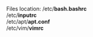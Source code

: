 Files location:
/etc/**bash.bashrc**<br>
/etc/**inputrc**<br>
/etc/apt/**apt.conf**<br>
/etc/vim/**vimrc**<br>

